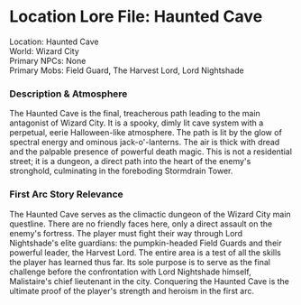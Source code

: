 # **Location Lore File: Haunted Cave**

Location: Haunted Cave  
World: Wizard City  
Primary NPCs: None  
Primary Mobs: Field Guard, The Harvest Lord, Lord Nightshade

### **Description & Atmosphere**

The Haunted Cave is the final, treacherous path leading to the main antagonist of Wizard City. It is a spooky, dimly lit cave system with a perpetual, eerie Halloween-like atmosphere. The path is lit by the glow of spectral energy and ominous jack-o'-lanterns. The air is thick with dread and the palpable presence of powerful death magic. This is not a residential street; it is a dungeon, a direct path into the heart of the enemy's stronghold, culminating in the foreboding Stormdrain Tower.

### **First Arc Story Relevance**

The Haunted Cave serves as the climactic dungeon of the Wizard City main questline. There are no friendly faces here, only a direct assault on the enemy's fortress. The player must fight their way through Lord Nightshade's elite guardians: the pumpkin-headed Field Guards and their powerful leader, the Harvest Lord. The entire area is a test of all the skills the player has learned thus far. Its sole purpose is to serve as the final challenge before the confrontation with Lord Nightshade himself, Malistaire's chief lieutenant in the city. Conquering the Haunted Cave is the ultimate proof of the player's strength and heroism in the first arc.